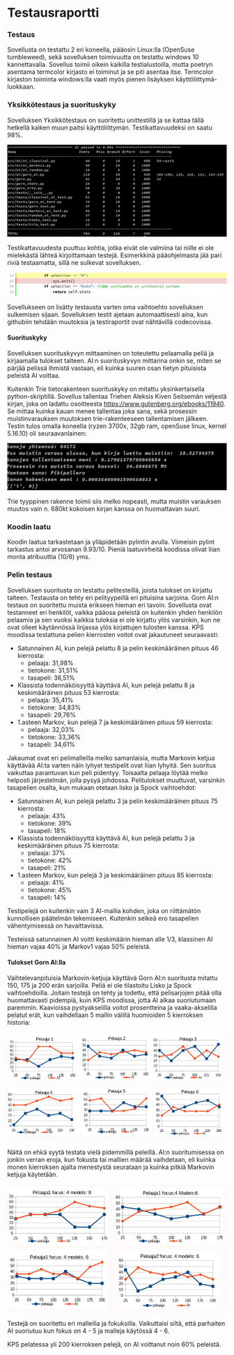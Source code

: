 # Testausraportti

### Testaus

 Sovellusta on testattu 2 eri koneella, pääosin Linux:lla (OpenSuse tumbleweed), sekä sovelluksen toimivuutta on testattu windows 10 kannettavalla. Sovellus toimii oikein kaikilla testialustoilla, mutta poetryn asentama termcolor kirjasto ei toiminut ja se piti asentaa itse. Termcolor kirjaston toiminta windows:lla vaati myös pienen lisäyksen käyttöliittymä-luokkaan.

### Yksikkötestaus ja suorituskyky
 Sovelluksen Yksikkötestaus on suoritettu unittestillä ja se kattaa tällä hetkellä kaiken muun paitsi käyttöliittymän. Testikattavuudeksi on saatu 98%.
 
 ![testausraportti](./kuvat/testiraportti_vk4.png)
 
 Testikattavuudesta puuttuu kohtia, jotka eivät ole valmiina tai niille ei ole mielekästä lähteä kirjoittamaan testejä. Esimerkkinä pääohjelmasta jää pari riviä testaamatta, sillä ne sulkevat sovelluksen. 
 
 ![testaamatta](./kuvat/testaamatta_1.png)
 
 Sovellukseen on lisätty testausta varten oma vaihtoehto sovelluksen sulkemisen sijaan. Sovelluksen testit ajetaan automaattisesti aina, kun githubiin tehdään muutoksia ja testiraportit ovat nähtävillä codecovissa.

#### Suorituskyky

Sovelluksen suorituskyvyn mittaaminen on toteutettu pelaamalla peliä ja kirjaamalla tulokset talteen. AI:n suorituskyvyn mittarina onkin se, miten se pärjää pelissä ihmistä vastaan, eli kuinka suuren osan tietyn pituisista peleistä AI voittaa.

 Kuitenkin Trie tietorakenteen suorituskyky on mitattu yksinkertaisella python-skriptillä. Sovellus tallentaa Triehen Aleksis Kiven Seitsemän veljestä kirjan, joka on ladattu osoitteesta https://www.gutenberg.org/ebooks/11940. Se mittaa kuinka kauan menee tallentaa joka sana, sekä prosessin muistinvarauksen muutoksen trie-rakenteeseen tallentamisen jälkeen. Testin tulos omalla koneella (ryzen 3700x, 32gb ram, openSuse linux, kernel 5.16.10) oli seuraavanlainen:

![testaamatta](./kuvat/trie_test.png)

Trie tyyppinen rakenne toimii siis melko nopeasti, mutta muistin varauksen muutos vain n. 680kt kokoisen kirjan kanssa on huomattavan suuri.
 
### Koodin laatu

Koodin laatua tarkastetaan ja ylläpidetään pylintin avulla. Viimeisin pylint tarkastus antoi arvosanan 9.93/10. Pieniä laatuvirheitä koodissa olivat liian monta atribuuttia (10/8) yms.

### Pelin testaus

 Sovelluksen suoritusta on testattu pelitesteillä, joista tulokset on kirjattu talteen. Testausta on tehty eri pelityypeillä eri pituisina sarjoina. Gorn AI:n testaus on suoritettu muista erikseen hieman eri tavoin. Sovellusta ovat testanneet eri henkilöt, vaikka pääosa peleistä on kuitenkin yhden henkilön pelaamia ja sen vuoksi kaikkia tuloksia ei ole kirjattu ylös varsinkin, kun ne ovat olleet käytännössä linjassa ylös kirjattujen tulosten kanssa. KPS moodissa testattuna pelien kierrosten voitot ovat jakautuneet seuraavasti: 

* Satunnainen AI, kun pelejä pelattu 8 ja pelin keskimääräinen pituus 46 kierrosta:
    - pelaaja:   31,98%
    - tietokone: 31,51%
    - tasapeli:  36,51% 
* Klassista todennäköisyyttä käyttävä AI, kun pelejä pelattu 8 ja keskimääräinen pituus 53 kierrosta:
    - pelaaja:   35,41%
    - tietokone: 34,83%
    - tasapeli:  29,76%
* 1.asteen Markov, kun pelejä 7 ja keskimääräinen pituus 59 kierrosta:
    - pelaaja:   32,03%
    - tietokone: 33,36%
    - tasapeli:  34,61%

Jakaumat ovat eri pelimalleilla melko samanlaisia, mutta Markovin ketjua käyttävää AI:ta varten näin lyhyet testipelit ovat liian lyhyitä. Sen suoritus vaikuttaa parantuvan kun peli pidentyy. Toisaalta pelaaja löytää melko helposti järjestelmän, jolla pysyä johdossa. Pelitulokset muuttuvat, varsinkin tasapelien osalta, kun mukaan otetaan lisko ja Spock vaihtoehdot:

* Satunnainen AI, kun pelejä pelattu 3 ja pelin keskimääräinen pituus 75 kierrosta:
    - pelaaja:   43%
    - tietokone: 39%
    - tasapeli:  18% 
* Klassista todennäköisyyttä käyttävä AI, kun pelejä pelattu 3 ja keskimääräinen pituus 75 kierrosta:
    - pelaaja:   37%
    - tietokone: 42%
    - tasapeli:  21%
* 1.asteen Markov, kun pelejä 3 ja keskimääräinen pituus 85 kierrosta:     
    - pelaaja:   41%
    - tietokone: 45%
    - tasapeli:  14%

Testipelejä on kuitenkin vain 3 AI-mallia kohden, joka on riittämätön kunnollisen päätelmän tekemiseen. Kuitenkin selkeä ero tasapelien vähentymisessä on havaittavissa. 
 
Testeissä satunnainen AI voitti keskimäärin hieman alle 1/3, klassinen AI hieman vajaa 40%  ja Markov1 vajaa 50% peleistä.
    
#### Tulokset Gorn AI:lla
 Vaihtelevanpituisia Markovin-ketjuja käyttävä Gorn AI:n suoritusta mitattu 150, 175 ja 200 erän sarjoilla. Peliä ei ole tilastoitu Lisko ja Spock vaihtoehdoilla. Joitain testejä on tehty ja todettu, että pelisarjojen pitää olla huomattavasti pidempiä, kuin KPS moodissa, jotta AI alkaa suoriutumaan paremmin. Kaavioissa pystyakselilla voitot prosentteina ja vaaka-akselilla pelatut erät, kun vaihdellaan 5 mallin välillä huomioiden 5 kierroksen historia:

![testaamatta](./kuvat/voitto_suhteet_gornai.png)
    

 Näitä on ehkä syytä testata vielä pidemmillä peleillä. AI:n suoritumisessa on jonkin verran eroja, kun fokusta tai mallien määrää vaihdetaan, eli kuinka monen kierroksen ajalta menestystä seurataan ja kuinka pitkiä Markovin ketjuja käytetään.

![testaamatta](./kuvat/voittosuhteet_eri_mallit.png)

Testejä on suoritettu eri malleilla ja fokuksilla. Vaikuttaisi siltä, että parhaiten AI suoriutuu kun fokus on 4 - 5 ja malleja käytössä 4 - 6. 

KPS pelatessa yli 200 kierroksen pelejä, on AI voittanut noin 60% peleistä.


